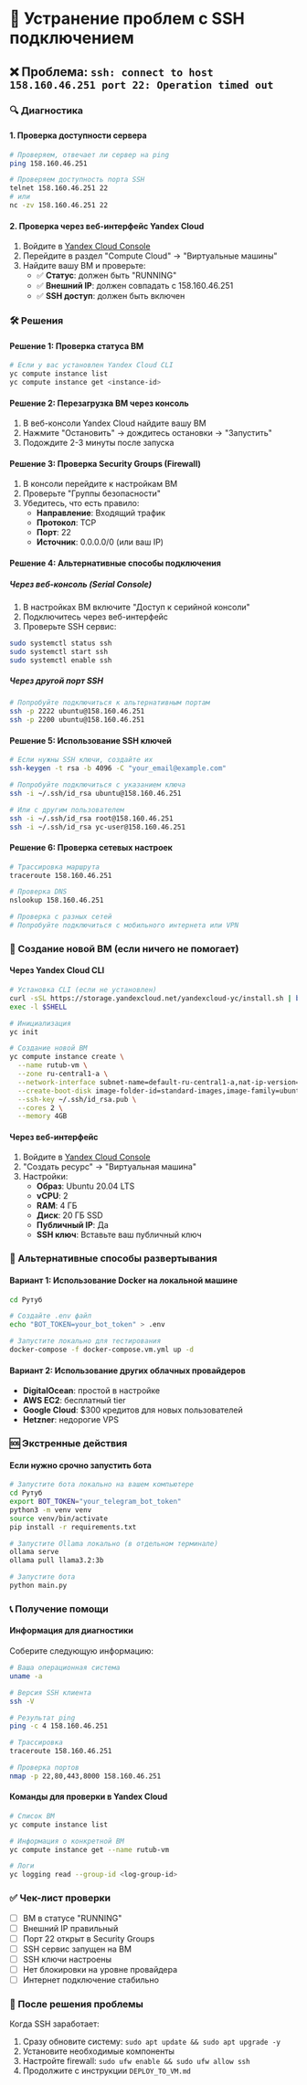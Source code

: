 # 🔧 Устранение проблем с SSH подключением

## ❌ Проблема: `ssh: connect to host 158.160.46.251 port 22: Operation timed out`

### 🔍 Диагностика

#### 1. Проверка доступности сервера
```bash
# Проверяем, отвечает ли сервер на ping
ping 158.160.46.251

# Проверяем доступность порта SSH
telnet 158.160.46.251 22
# или
nc -zv 158.160.46.251 22
```

#### 2. Проверка через веб-интерфейс Yandex Cloud
1. Войдите в [Yandex Cloud Console](https://console.cloud.yandex.ru/)
2. Перейдите в раздел "Compute Cloud" → "Виртуальные машины"
3. Найдите вашу ВМ и проверьте:
   - ✅ **Статус**: должен быть "RUNNING"
   - ✅ **Внешний IP**: должен совпадать с 158.160.46.251
   - ✅ **SSH доступ**: должен быть включен

### 🛠️ Решения

#### Решение 1: Проверка статуса ВМ
```bash
# Если у вас установлен Yandex Cloud CLI
yc compute instance list
yc compute instance get <instance-id>
```

#### Решение 2: Перезагрузка ВМ через консоль
1. В веб-консоли Yandex Cloud найдите вашу ВМ
2. Нажмите "Остановить" → дождитесь остановки → "Запустить"
3. Подождите 2-3 минуты после запуска

#### Решение 3: Проверка Security Groups (Firewall)
1. В консоли перейдите к настройкам ВМ
2. Проверьте "Группы безопасности"
3. Убедитесь, что есть правило:
   - **Направление**: Входящий трафик
   - **Протокол**: TCP
   - **Порт**: 22
   - **Источник**: 0.0.0.0/0 (или ваш IP)

#### Решение 4: Альтернативные способы подключения

##### Через веб-консоль (Serial Console)
1. В настройках ВМ включите "Доступ к серийной консоли"
2. Подключитесь через веб-интерфейс
3. Проверьте SSH сервис:
```bash
sudo systemctl status ssh
sudo systemctl start ssh
sudo systemctl enable ssh
```

##### Через другой порт SSH
```bash
# Попробуйте подключиться к альтернативным портам
ssh -p 2222 ubuntu@158.160.46.251
ssh -p 2200 ubuntu@158.160.46.251
```

#### Решение 5: Использование SSH ключей
```bash
# Если нужны SSH ключи, создайте их
ssh-keygen -t rsa -b 4096 -C "your_email@example.com"

# Попробуйте подключиться с указанием ключа
ssh -i ~/.ssh/id_rsa ubuntu@158.160.46.251

# Или с другим пользователем
ssh -i ~/.ssh/id_rsa root@158.160.46.251
ssh -i ~/.ssh/id_rsa yc-user@158.160.46.251
```

#### Решение 6: Проверка сетевых настроек
```bash
# Трассировка маршрута
traceroute 158.160.46.251

# Проверка DNS
nslookup 158.160.46.251

# Проверка с разных сетей
# Попробуйте подключиться с мобильного интернета или VPN
```

### 🔄 Создание новой ВМ (если ничего не помогает)

#### Через Yandex Cloud CLI
```bash
# Установка CLI (если не установлен)
curl -sSL https://storage.yandexcloud.net/yandexcloud-yc/install.sh | bash
exec -l $SHELL

# Инициализация
yc init

# Создание новой ВМ
yc compute instance create \
  --name rutub-vm \
  --zone ru-central1-a \
  --network-interface subnet-name=default-ru-central1-a,nat-ip-version=ipv4 \
  --create-boot-disk image-folder-id=standard-images,image-family=ubuntu-2004-lts,size=20GB \
  --ssh-key ~/.ssh/id_rsa.pub \
  --cores 2 \
  --memory 4GB
```

#### Через веб-интерфейс
1. Войдите в [Yandex Cloud Console](https://console.cloud.yandex.ru/)
2. "Создать ресурс" → "Виртуальная машина"
3. Настройки:
   - **Образ**: Ubuntu 20.04 LTS
   - **vCPU**: 2
   - **RAM**: 4 ГБ
   - **Диск**: 20 ГБ SSD
   - **Публичный IP**: Да
   - **SSH ключ**: Вставьте ваш публичный ключ

### 📱 Альтернативные способы развертывания

#### Вариант 1: Использование Docker на локальной машине
```bash
cd Рутуб

# Создайте .env файл
echo "BOT_TOKEN=your_bot_token" > .env

# Запустите локально для тестирования
docker-compose -f docker-compose.vm.yml up -d
```

#### Вариант 2: Использование других облачных провайдеров
- **DigitalOcean**: простой в настройке
- **AWS EC2**: бесплатный tier
- **Google Cloud**: $300 кредитов для новых пользователей
- **Hetzner**: недорогие VPS

### 🆘 Экстренные действия

#### Если нужно срочно запустить бота
```bash
# Запустите бота локально на вашем компьютере
cd Рутуб
export BOT_TOKEN="your_telegram_bot_token"
python3 -m venv venv
source venv/bin/activate
pip install -r requirements.txt

# Запустите Ollama локально (в отдельном терминале)
ollama serve
ollama pull llama3.2:3b

# Запустите бота
python main.py
```

### 📞 Получение помощи

#### Информация для диагностики
Соберите следующую информацию:
```bash
# Ваша операционная система
uname -a

# Версия SSH клиента
ssh -V

# Результат ping
ping -c 4 158.160.46.251

# Трассировка
traceroute 158.160.46.251

# Проверка портов
nmap -p 22,80,443,8000 158.160.46.251
```

#### Команды для проверки в Yandex Cloud
```bash
# Список ВМ
yc compute instance list

# Информация о конкретной ВМ
yc compute instance get --name rutub-vm

# Логи
yc logging read --group-id <log-group-id>
```

### ✅ Чек-лист проверки

- [ ] ВМ в статусе "RUNNING"
- [ ] Внешний IP правильный
- [ ] Порт 22 открыт в Security Groups
- [ ] SSH сервис запущен на ВМ
- [ ] SSH ключи настроены
- [ ] Нет блокировки на уровне провайдера
- [ ] Интернет подключение стабильно

### 🎯 После решения проблемы

Когда SSH заработает:
1. Сразу обновите систему: `sudo apt update && sudo apt upgrade -y`
2. Установите необходимые компоненты
3. Настройте firewall: `sudo ufw enable && sudo ufw allow ssh`
4. Продолжите с инструкции `DEPLOY_TO_VM.md` 